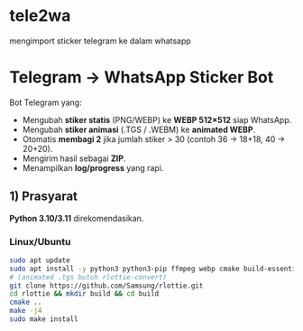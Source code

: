# tele2wa
mengimport sticker telegram ke dalam whatsapp


# Telegram → WhatsApp Sticker Bot

Bot Telegram yang:
- Mengubah **stiker statis** (PNG/WEBP) ke **WEBP 512×512** siap WhatsApp.
- Mengubah **stiker animasi** (.TGS / .WEBM) ke **animated WEBP**.
- Otomatis **membagi 2** jika jumlah stiker > 30 (contoh 36 → 18+18, 40 → 20+20).
- Mengirim hasil sebagai **ZIP**.
- Menampilkan **log/progress** yang rapi.

## 1) Prasyarat

**Python 3.10/3.11** direkomendasikan.

### Linux/Ubuntu
```bash
sudo apt update
sudo apt install -y python3 python3-pip ffmpeg webp cmake build-essential git
# (animated .tgs butuh rlottie-convert)
git clone https://github.com/Samsung/rlottie.git
cd rlottie && mkdir build && cd build
cmake ..
make -j4
sudo make install
